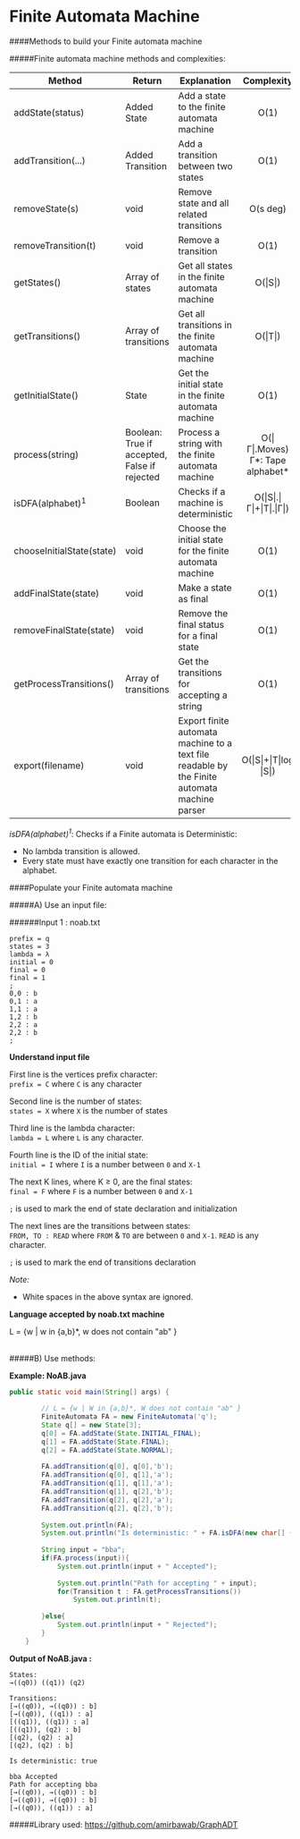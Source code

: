 Finite Automata Machine
==============

####Methods to build your Finite automata machine<br>

#####Finite automata machine methods and complexities:

| Method        | Return | Explanation | Complexity  |
| ------------- | ------ |------------ | :----------:|
| addState(status) | Added State | Add a state to the finite automata machine | O(1) |
| addTransition(...) | Added Transition | Add a transition between two states | O(1) |
| removeState(s) | void | Remove state and all related transitions | O(s deg) |
| removeTransition(t) | void | Remove a transition | O(1) |
| getStates() | Array of states | Get all states in the finite automata machine | O(\|S\|) |
| getTransitions() | Array of transitions | Get all transitions in the finite automata machine | O(\|T\|) |
| getInitialState() | State | Get the initial state in the finite automata machine | O(1) |
| process(string) | Boolean: True if accepted, False if rejected | Process a string with the finite automata machine | O(\|Γ\|.Moves) <br>Γ*: Tape alphabet* |
| isDFA(alphabet)<sup>1</sup> | Boolean | Checks if a machine is deterministic | O(\|S\|.\|Γ\|+\|T\|.\|Γ\|) |
| chooseInitialState(state) | void | Choose the initial state for the finite automata machine | O(1) |
| addFinalState(state) | void | Make a state as final | O(1) |
| removeFinalState(state) | void | Remove the final status for a final state | O(1) |
| getProcessTransitions() | Array of transitions | Get the transitions for accepting a string | O(1) |
| export(filename) | void | Export finite automata machine to a text file readable by the Finite automata machine parser | O(\|S\|+\|T\|log \|S\|) |

*isDFA(alphabet)<sup>1</sup>*:
Checks if a Finite automata is Deterministic:
- No lambda transition is allowed.
- Every state must have exactly one transition for each character in the alphabet.

####Populate your Finite automata machine

#####A) Use an input file:

######Input 1 : noab.txt

    prefix = q
    states = 3
    lambda = λ
    initial = 0
    final = 0
    final = 1
    ;
    0,0 : b
    0,1 : a
    1,1 : a
    1,2 : b
    2,2 : a
    2,2 : b
    ;

**Understand input file**

First line is the vertices prefix character:<br>
`prefix = C` where `C` is any character 

Second line is the number of states:<br>
`states = X` where `X` is the number of states

Third line is the lambda character:<br>
`lambda = L` where `L` is any character.

Fourth line is the ID of the initial state:<br>
`initial = I` where `I` is a number between `0` and `X-1`

The next K lines, where K ≥ 0, are the final states:<br>
`final = F` where `F` is a number between `0` and `X-1`

`;` is used to mark the end of state declaration and initialization <br>

The next lines are the transitions between states:<br>
`FROM, TO : READ` where `FROM` & `TO` are between `0` and `X-1`. `READ` is any character.<br>

`;` is used to mark the end of transitions declaration

*Note:* 
- White spaces in the above syntax are ignored.

**Language accepted by noab.txt machine**

L = {w | w in {a,b}*, w does not contain "ab" }<br><br>


#####B) Use methods:

**Example: NoAB.java**
```java
public static void main(String[] args) {
		
		// L = {w | W in {a,b}*, W does not contain "ab" }
		FiniteAutomata FA = new FiniteAutomata('q');
		State q[] = new State[3];
		q[0] = FA.addState(State.INITIAL_FINAL);
		q[1] = FA.addState(State.FINAL);
		q[2] = FA.addState(State.NORMAL);
		
		FA.addTransition(q[0], q[0],'b');
		FA.addTransition(q[0], q[1],'a');
		FA.addTransition(q[1], q[1],'a');
		FA.addTransition(q[1], q[2],'b');
		FA.addTransition(q[2], q[2],'a');
		FA.addTransition(q[2], q[2],'b');
		
		System.out.println(FA);
		System.out.println("Is deterministic: " + FA.isDFA(new char[] {'a','b'}) + "\n");
		
		String input = "bba";
		if(FA.process(input)){
			System.out.println(input + " Accepted");
			
			System.out.println("Path for accepting " + input);
			for(Transition t : FA.getProcessTransitions())
				System.out.println(t);
			
		}else{
			System.out.println(input + " Rejected");
		}
	}
```	

**Output of NoAB.java :**

    States:
    →((q0)) ((q1)) (q2) 
    
    Transitions:
    [→((q0)), →((q0)) : b]
    [→((q0)), ((q1)) : a]
    [((q1)), ((q1)) : a]
    [((q1)), (q2) : b]
    [(q2), (q2) : a]
    [(q2), (q2) : b]
    
    Is deterministic: true
    
    bba Accepted
    Path for accepting bba
    [→((q0)), →((q0)) : b]
    [→((q0)), →((q0)) : b]
    [→((q0)), ((q1)) : a]


#####Library used:
https://github.com/amirbawab/GraphADT
